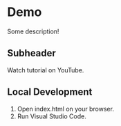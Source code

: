  # Demo
 
 Some description!

 ## Subheader

 Watch tutorial on YouTube.

## Local Development

1. Open index.html on your browser.
2. Run Visual Studio Code.